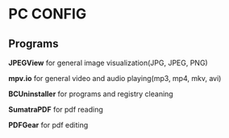 # PC CONFIG

## Programs

**JPEGView** for general image visualization(JPG, JPEG, PNG)

**mpv.io** for general video and audio playing(mp3, mp4, mkv, avi)

**BCUninstaller** for programs and registry cleaning

**SumatraPDF** for pdf reading

**PDFGear** for pdf editing
